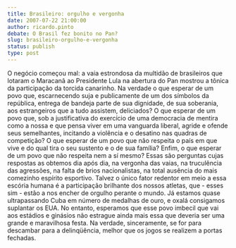 ```yaml
---
title: Brasileiro: orgulho e vergonha
date: 2007-07-22 21:00:00
author: ricardo.pinto
debate: O Brasil fez bonito no Pan?
slug: brasileiro-orgulho-e-vergonha
status: publish 
type: post
---
```


O negócio começou mal: a vaia estrondosa da multidão de brasileiros que lotaram o Maracanã ao Presidente Lula na abertura do Pan mostrou a tônica da participação da torcida canarinho. Na verdade o que esperar de um povo que, escarnecendo suja e publicamente de um dos símbolos da república, entrega de bandeja parte de sua dignidade, de sua soberania, aos estrangeiros que a tudo assistem, deliciados? O que esperar de um povo que, sob a justificativa do exercício de uma democracia de mentira como a nossa e que pensa viver em uma vanguarda liberal, agride e ofende seus semelhantes, incitando a violência e o desatino nas quadras de competição? O que esperar de um povo que não respeita o país em que vive e do qual tira o seu sustento e o de sua família? Enfim, o que esperar de um povo que não respeita nem a sí mesmo? Essas são perguntas cujas respostas as obtemos dia após dia, na vergonha das vaias, na truculência das agressões, na falta de brios nacionalistas, na total ausência do mais comezinho espírito esportivo. Talvez o único fator redentor em meio a essa escória humana é a participação brilhante dos nossos atletas, que - esses sim - estão a nos encher de orgulho perante o mundo. Já estamos quase ultrapassando Cuba em número de medalhas de ouro, e oxalá consigamos suplantar os EUA. No entanto, esperamos que esse povo imbecil que vai aos estádios e ginásios não estrague ainda mais essa que deveria ser uma grande e maravilhosa festa. Na verdade, sinceramente, se for para descambar para a delinqüência, melhor que os jogos se realizem a portas fechadas.
